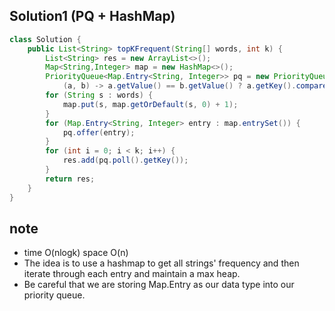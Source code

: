 ## Solution1 (PQ + HashMap)

``` java
class Solution {
    public List<String> topKFrequent(String[] words, int k) {
        List<String> res = new ArrayList<>();
        Map<String,Integer> map = new HashMap<>();
        PriorityQueue<Map.Entry<String, Integer>> pq = new PriorityQueue<> (
            (a, b) -> a.getValue() == b.getValue() ? a.getKey().compareTo(b.getKey()) : b.getValue() - a.getValue());
        for (String s : words) {
            map.put(s, map.getOrDefault(s, 0) + 1);
        }
        for (Map.Entry<String, Integer> entry : map.entrySet()) {
            pq.offer(entry);
        }
        for (int i = 0; i < k; i++) {
            res.add(pq.poll().getKey());
        }
        return res;   
    }
}
```

## note
* time O(nlogk) space O(n)
* The idea is to use a hashmap to get all strings' frequency and then iterate through each entry and maintain a max heap.
* Be careful that we are storing Map.Entry as our data type into our priority queue.
